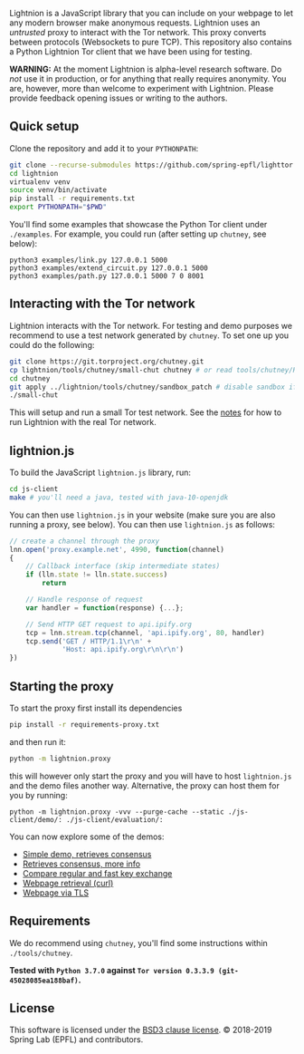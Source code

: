 Lightnion is a JavaScript library that you can include on your webpage to let any modern browser make anonymous requests. Lightnion uses an *untrusted* proxy to interact with the Tor network. This proxy converts between protocols (Websockets to pure TCP). This repository also contains a Python Lightnion Tor client that we have been using for testing.

**WARNING:** At the moment Lightnion is alpha-level research software. Do *not* use it in production, or for anything that really requires anonymity. You are, however, more than welcome to experiment with Lightnion. Please provide feedback opening issues or writing to the authors.

Quick setup
-----------

Clone the repository and add it to your `PYTHONPATH`:
```sh
git clone --recurse-submodules https://github.com/spring-epfl/lighttor lightnion
cd lightnion
virtualenv venv
source venv/bin/activate
pip install -r requirements.txt
export PYTHONPATH="$PWD"
```

You'll find some examples that showcase the Python Tor client under `./examples`. For example, you could run (after setting up `chutney`, see below):

```
python3 examples/link.py 127.0.0.1 5000
python3 examples/extend_circuit.py 127.0.0.1 5000
python3 examples/path.py 127.0.0.1 5000 7 0 8001
```

Interacting with the Tor network
--------------------------------

Lightnion interacts with the Tor network. For testing and demo purposes we recommend to use a test network generated by `chutney`. To set one up you could do the following:

```sh
git clone https://git.torproject.org/chutney.git
cp lightnion/tools/chutney/small-chut chutney # or read tools/chutney/README.md
cd chutney
git apply ../lightnion/tools/chutney/sandbox_patch # disable sandbox if you need
./small-chut
```

This will setup and run a small Tor test network. See the [notes](notes.sh) for how to run Lightnion with the real Tor network.

lightnion.js
------------

To build the JavaScript `lightnion.js` library, run:

```sh
cd js-client
make # you'll need a java, tested with java-10-openjdk
```

You can then use `lightnion.js` in your website (make sure you are also running a proxy, see below). You can then use `lightnion.js` as follows:

```JavaScript
// create a channel through the proxy
lnn.open('proxy.example.net', 4990, function(channel)
{
    // Callback interface (skip intermediate states)
    if (lln.state != lln.state.success)
        return

    // Handle response of request
    var handler = function(response) {...};

    // Send HTTP GET request to api.ipify.org
    tcp = lnn.stream.tcp(channel, 'api.ipify.org', 80, handler)
    tcp.send('GET / HTTP/1.1\r\n' +
             'Host: api.ipify.org\r\n\r\n')
})

```

Starting the proxy
------------------

To start the proxy first install its dependencies

```sh
pip install -r requirements-proxy.txt
```

and then run it:

```sh
python -m lightnion.proxy
```

this will however only start the proxy and you will have to host `lightnion.js` and the demo files another way. Alternative, the proxy can host them for you by running:

```
python -m lightnion.proxy -vvv --purge-cache --static ./js-client/demo/: ./js-client/evaluation/:
```

You can now explore some of the demos:

 * [Simple demo, retrieves consensus](http://localhost:4990/dir.html)
 * [Retrieves consensus, more info](http://localhost:4990/verbose.html)
 * [Compare regular and fast key exchange](http://localhost:4990/fast.html)
 * [Webpage retrieval (curl)](http://localhost:4990/curl.html)
 * [Webpage via TLS](http://localhost:4990/tls.html)

Requirements
------------

We do recommend using `chutney`, you'll find some instructions
within `./tools/chutney`.

**Tested with `Python 3.7.0` against
`Tor version 0.3.3.9 (git-45028085ea188baf)`.**

License
-------

This software is licensed under the
[BSD3 clause license](LICENSE).
© 2018-2019 Spring Lab (EPFL) and contributors.

